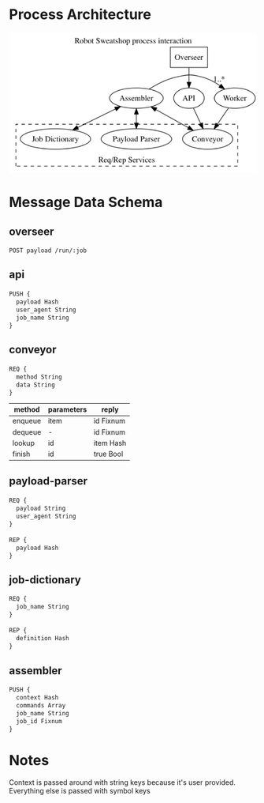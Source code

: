 # Process Architecture

![Robot Sweatshop Processes](architecture.gif)

# Message Data Schema

## overseer

```
POST payload /run/:job
```

## api

```
PUSH {
  payload Hash
  user_agent String
  job_name String
}
```

## conveyor

```
REQ {
  method String
  data String
}
```

method | parameters | reply
-------|------------|-------
enqueue|item        |id Fixnum
dequeue|-           |id Fixnum
lookup |id          |item Hash
finish |id          |true Bool

## payload-parser

```
REQ {
  payload String
  user_agent String
}

REP {
  payload Hash
}
```

## job-dictionary

```
REQ {
  job_name String
}

REP {
  definition Hash
}
```

## assembler

```
PUSH {
  context Hash
  commands Array
  job_name String
  job_id Fixnum
}
```

# Notes

Context is passed around with string keys because it's user provided. Everything else is passed with symbol keys
